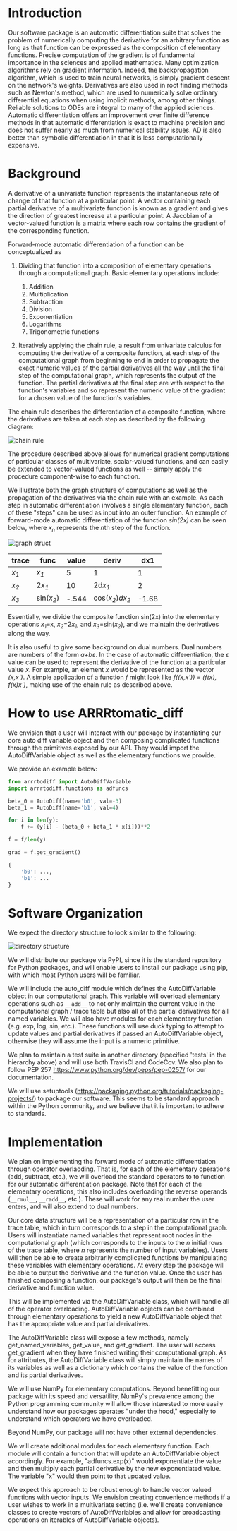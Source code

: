 # Introduction

Our software package is an automatic differentiation suite that solves the problem of numerically computing the derivative for an arbitrary function as long as that function can be expressed as the composition of elementary functions. Precise computation of the gradient is of fundamental importance in the sciences and applied mathematics. Many optimization algorithms rely on gradient information. Indeed, the backpropagation algorithm, which is used to train neural networks, is simply gradient descent on the network's weights. Derivatives are also used in root finding methods such as Newton's method, which are used to numerically solve ordinary differential equations when using implicit methods, among other things. Reliable solutions to ODEs are integral to many of the applied sciences. Automatic differentiation offers an improvement over finite difference methods in that automatic differentiation is exact to machine precision and does not suffer nearly as much from numerical stability issues. AD is also better than symbolic differentiation in that it is less computationally expensive.

# Background

A derivative of a univariate function represents the instantaneous rate of change of that function at a particular point. A vector containing each partial derivative of a multivariate function is known as a gradient and gives the direction of greatest increase at a particular point. A Jacobian of a vector-valued function is a matrix where each row contains the gradient of the corresponding function.

Forward-mode automatic differentiation of a function can be conceptualized as 

1. Dividing that function into a composition of elementary operations through a computational graph. Basic elementary operations include:
    1. Addition
    2. Multiplication
    3. Subtraction
    4. Division
    5. Exponentiation
    6. Logarithms
    7. Trigonometric functions
    
2. Iteratively applying the chain rule, a result from univariate calculus for computing the derivative of a composite function, at each step of the computational graph from beginning to end in order to propagate the exact numeric values of the partial derivatives all the way until the final step of the computational graph, which represents the output of the function. The partial derivatives at the final step are with respect to the function's variables and so represent the numeric value of the gradient for a chosen value of the function's variables.

The chain rule describes the differentiation of a composite function, where the derivatives are taken at each step as described by the following diagram: 

![chain rule](./chain_rule.png)

The procedure described above allows for numerical gradient computations of particular classes of multivariate, scalar-valued functions, and can easily be extended to vector-valued functions as well -- simply apply the procedure component-wise to each function.

We illustrate both the graph structure of computations as well as the propagation of the derivatives via the chain rule with an example. As each step in automatic differentiation involves a single elementary function, each of these "steps" can be used as input into an outer function. An example of forward-mode automatic differentiation of the function *sin(2x)* can be seen below, where *x<sub>n</sub>* represents the *n*th step of the function. 

![graph struct](./graph_structure.PNG)

| trace | func        | value   | deriv                 |   dx1 |
|-------|-------------|---------|-----------------------|-------|
| *x<sub>1</sub>* | *x<sub>1</sub>*       | 5     | 1           |     1 |
| *x<sub>2</sub>* | 2*x<sub>1</sub>*      | 10    | 2d*x<sub>1</sub>*          |     2 |
| *x<sub>3</sub>* | sin(*x<sub>2</sub>*) | -.544 | cos(*x<sub>2</sub>*)*dx<sub>2</sub>* | -1.68 |

Essentially, we divide the composite function sin(2x) into the elementary operations *x<sub>1</sub>*=x, *x<sub>2</sub>*=2*x<sub>1</sub>*, and *x<sub>3</sub>*=sin(*x<sub>2</sub>*), and we maintain the derivatives along the way. 

It is also useful to give some background on dual numbers. Dual numbers are numbers of the form *a+bε*. In the case of automatic differentiation, the *ε* value can be used to represent the derivative of the function at a particular value *x*. For example, an element *x* would be represented as the vector *(x,x')*. A simple application of a function *f* might look like *f((x,x')) = (f(x), f(x)x')*, making use of the chain rule as described above. 

# How to use ARRRtomatic_diff

We envision that a user will interact with our package by instantiating our core auto diff variable object and then composing complicated functions through the primitives exposed by our API. They would import the AutoDiffVariable object as well as the elementary functions we provide.

We provide an example below:

```python
from arrrtodiff import AutoDiffVariable
import arrrtodiff.functions as adfuncs

beta_0 = AutoDiff(name='b0', val=-3)
beta_1 = AutoDiff(name='b1', val=4)

for i in len(y):
    f += (y[i] - (beta_0 + beta_1 * x[i]))**2

f = f/len(y)

grad = f.get_gradient()

{
    'b0': ...,
    'b1': ...
}
```

# Software Organization

We expect the directory structure to look similar to the following:

![directory structure](./directory_struct.png)

<!-- . -->
<!-- ├── ARRRtomatic_diff -->
<!-- │   ├── __init__.py -->
<!-- │   ├── auto_diff.py -->
<!-- │   ├── multivariate.py -->
<!-- │   └── functions -->
<!-- │       ├── __init__.py -->
<!-- │       ├── cos.py -->
<!-- │       ├── exp.py -->
<!-- │       ├── log.py -->
<!-- │       ├── sin.py -->
<!-- │       └── tan.py -->
<!-- ├── LICENSE -->
<!-- ├── README.md -->
<!-- ├── docs -->
<!-- │   └── milestone1.md -->
<!-- └── tests -->

We will distribute our package via PyPI, since it is the standard repository for Python packages, and will enable users to install our package using pip, with which most Python users will be familiar.  

We will include the auto_diff module which defines the AutoDiffVariable object in our computational graph. This variable will overload elementary operations such as `__add__` to not only maintain the current value in the computational graph / trace table but also all of the partial derivatives for all named variables. We will also have modules for each elementary function (e.g. exp, log, sin, etc.). These functions will use duck typing to attempt to update values and partial derivatives if passed an AutoDiffVariable object, otherwise they will assume the input is a numeric primitive.

We plan to maintain a test suite in another directory (specified 'tests' in the hierarchy above) and will use both TravisCI and CodeCov. We also plan to follow PEP 257 https://www.python.org/dev/peps/pep-0257/ for our documentation.

We will use setuptools (https://packaging.python.org/tutorials/packaging-projects/) to package our software. This seems to be standard approach within the Python community, and we believe that it is important to adhere to standards.


# Implementation

We plan on implementing the forward mode of automatic differentiation through operator overlaoding. That is, for each of the elementary operations (add, subtract, etc.), we will overload the standard operators to to function for our automatic differentiation package. Note that for each of the elementary operations, this also includes overloading the reverse operands (`__rmul__`, `__radd__`, etc.). These will work for any real number the user enters, and will also extend to dual numbers.  

Our core data structure will be a representation of a particular row in the trace table, which in turn corresponds to a step in the computational graph. Users will instantiate named variables that represent root nodes in the computational graph (which corresponds to the inputs to the *n* initial rows of the trace table, where *n* represents the number of input variables). Users will then be able to create arbitrarily complicated functions by manipulating these variables with elementary operations. At every step the package will be able to output the derivative and the function value. Once the user has finished composing a function, our package's output will then be the final derivative and function value.  

This will be implemented via the AutoDiffVariable class, which will handle all of the operator overloading. AutoDiffVariable objects can be combined through elementary operations to yield a new AutoDiffVariable object that has the appropriate value and partial derivatives. 

The AutoDiffVariable class will expose a few methods, namely get_named_variables, get_value, and get_gradient. The user will access get_gradient when they have finished writing their computational graph. As for attributes, the AutoDiffVariable class will simply maintain the names of its variables as well as a dictionary which contains the value of the function and its partial derivatives.

We will use NumPy for elementary computations. Beyond benefitting our package with its speed and versatility, NumPy's prevalence among the Python programming community will allow those interested to more easily understand how our packages operates "under the hood," especially to understand which operators we have overloaded.  

Beyond NumPy, our package will not have other external dependencies.

We will create additional modules for each elementary function. Each module will contain a function that will update an AutoDiffVariable object accordingly. For example, "adfuncs.exp(x)" would exponentiate the value and then multiply each partial derivative by the new exponentiated value. The variable "x" would then point to that updated value. 

We expect this approach to be robust enough to handle vector valued functions with vector inputs. We envision creating convenience methods if a user wishes to work in a multivariate setting (i.e. we'll create convenience classes to create vectors of AutoDiffVariables and allow for broadcasting operations on iterables of AutoDiffVariable objects).



